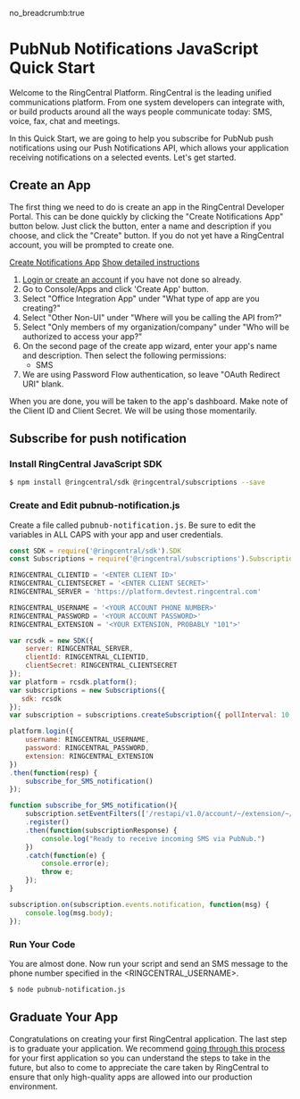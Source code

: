 no_breadcrumb:true

# PubNub Notifications JavaScript Quick Start

Welcome to the RingCentral Platform. RingCentral is the leading unified communications platform. From one system developers can integrate with, or build products around all the ways people communicate today: SMS, voice, fax, chat and meetings.

In this Quick Start, we are going to help you subscribe for PubNub push notifications using our Push Notifications API, which allows your application receiving notifications on a selected events. Let's get started.

## Create an App

The first thing we need to do is create an app in the RingCentral Developer Portal. This can be done quickly by clicking the "Create Notifications App" button below. Just click the button, enter a name and description if you choose, and click the "Create" button. If you do not yet have a RingCentral account, you will be prompted to create one.

<a target="_new" href="https://developer.ringcentral.com/new-app?name=Push+Notifications+Quick+Start+App&desc=A+simple+app+to+demo+creating+an+SMS+Notification+RingCentral&public=false&type=ServerOther&carriers=7710,7310,3420&permissions=SMS&redirectUri=&utm_source=devguide&utm_medium=button&utm_campaign=quickstart" class="btn btn-primary">Create Notifications App</a>
<a class="btn-link btn-collapse" data-toggle="collapse" href="#create-app-instructions" role="button" aria-expanded="false" aria-controls="create-app-instructions">Show detailed instructions</a>

<div class="collapse" id="create-app-instructions">
<ol>
<li><a href="https://developer.ringcentral.com/login.html#/">Login or create an account</a> if you have not done so already.</li>
<li>Go to Console/Apps and click 'Create App' button.</li>
<li>Select "Office Integration App" under "What type of app are you creating?"</li>
<li>Select "Other Non-UI" under "Where will you be calling the API from?"
<li>Select "Only members of my organization/company" under "Who will be authorized to access your app?"
<li>On the second page of the create app wizard, enter your app's name and description. Then select the following permissions:
  <ul>
    <li>SMS</li>
  </ul>
  </li>
<li>We are using Password Flow authentication, so leave "OAuth Redirect URI" blank.</li>
</ol>
</div>

When you are done, you will be taken to the app's dashboard. Make note of the Client ID and Client Secret. We will be using those momentarily.

## Subscribe for push notification

### Install RingCentral JavaScript SDK

```bash
$ npm install @ringcentral/sdk @ringcentral/subscriptions --save
```

### Create and Edit pubnub-notification.js

Create a file called <tt>pubnub-notification.js</tt>. Be sure to edit the variables in ALL CAPS with your app and user credentials.

```javascript
const SDK = require('@ringcentral/sdk').SDK
const Subscriptions = require('@ringcentral/subscriptions').Subscriptions

RINGCENTRAL_CLIENTID = '<ENTER CLIENT ID>'
RINGCENTRAL_CLIENTSECRET = '<ENTER CLIENT SECRET>'
RINGCENTRAL_SERVER = 'https://platform.devtest.ringcentral.com'

RINGCENTRAL_USERNAME = '<YOUR ACCOUNT PHONE NUMBER>'
RINGCENTRAL_PASSWORD = '<YOUR ACCOUNT PASSWORD>'
RINGCENTRAL_EXTENSION = '<YOUR EXTENSION, PROBABLY "101">'

var rcsdk = new SDK({
    server: RINGCENTRAL_SERVER,
    clientId: RINGCENTRAL_CLIENTID,
    clientSecret: RINGCENTRAL_CLIENTSECRET
});
var platform = rcsdk.platform();
var subscriptions = new Subscriptions({
   sdk: rcsdk
});
var subscription = subscriptions.createSubscription({ pollInterval: 10 * 1000, renewHandicapMs: 2 * 60 * 1000 });

platform.login({
    username: RINGCENTRAL_USERNAME,
    password: RINGCENTRAL_PASSWORD,
    extension: RINGCENTRAL_EXTENSION
})
.then(function(resp) {
    subscribe_for_SMS_notification()
});

function subscribe_for_SMS_notification(){
    subscription.setEventFilters(['/restapi/v1.0/account/~/extension/~/message-store/instant?type=SMS'])
    .register()
    .then(function(subscriptionResponse) {
        console.log("Ready to receive incoming SMS via PubNub.")
    })
    .catch(function(e) {
        console.error(e);
        throw e;
    });
}

subscription.on(subscription.events.notification, function(msg) {
    console.log(msg.body);
});
```

### Run Your Code

You are almost done. Now run your script and send an SMS message to the phone number specified in the <RINGCENTRAL_USERNAME>.

```bash
$ node pubnub-notification.js
```

## Graduate Your App

Congratulations on creating your first RingCentral application. The last step is to graduate your application. We recommend [going through this process](../../../../basics/production) for your first application so you can understand the steps to take in the future, but also to come to appreciate the care taken by RingCentral to ensure that only high-quality apps are allowed into our production environment.
